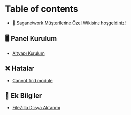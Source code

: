 # Table of contents

* [🤚 Saganetwork Müşterilerine Özel Wikisine hoşgeldiniz!](README.md)

## 🖥 Panel Kurulum

* [Altyapı Kurulum](panel-kurulum/altyapi-kurulum.md)

## ❌ Hatalar

* [Cannot find module](hatalar/cannot-find-module.md)

## 🙂 Ek Bilgiler

* [FileZilla Dosya Aktarımı](ek-bilgiler/filezilla-dosya-aktarimi.md)
